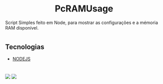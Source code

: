 <h1 align="center">PcRAMUsage</h1>
<p>
Script Simples feito em Node, para mostrar as configurações e a mémoria RAM disponível.
</p>
<div style="margin-top: 40px; margin-bottom: 40px;">
<h2>Tecnologias</h2>
<ul>
    <li>
        <a href="https://nodejs.org/pt-br/">NODEJS</a>
    </li>
</ul>
</div >

<span>
<img src="https://img.shields.io/badge/Node.js-43853D?style=for-the-badge&logo=node.js&logoColor=white">
</span>

<span>
<a href="https://www.linkedin.com/in/joão-porfirio/"><img src="https://img.shields.io/badge/LinkedIn-0077B5?style=for-the-badge&logo=linkedin&logoColor=white"></a>
</span>

